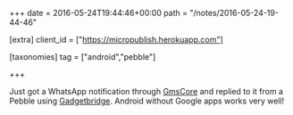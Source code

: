 +++
date = 2016-05-24T19:44:46+00:00
path = "/notes/2016-05-24-19-44-46"

[extra]
client_id = ["https://micropublish.herokuapp.com"]

[taxonomies]
tag = ["android","pebble"]

+++

<p>Just got a WhatsApp notification through <a href="https://github.com/microg/android_packages_apps_GmsCore/wiki">GmsCore</a> and replied to it from a Pebble using <a href="https://github.com/Freeyourgadget/Gadgetbridge">Gadgetbridge</a>. Android without Google apps works very well!</p>